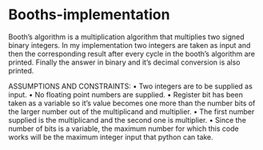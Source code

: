 # Booths-implementation

Booth’s algorithm is a multiplication algorithm that multiplies two signed binary integers. In my implementation two integers are taken as input and then the corresponding result after every cycle in the booth’s algorithm are printed. Finally the answer in binary and it’s decimal conversion is also printed.

ASSUMPTIONS AND CONSTRAINTS:
•	Two integers are to be supplied as input.
•	No floating point numbers are supplied.
•	Register bit has been taken as a variable so it’s value becomes one more than the number bits of the larger number out of the multiplicand and multiplier.
•	The first number supplied is the multiplicand and the second one is multiplier.
•	Since the number of bits is a variable, the maximum number for which this code works will be the maximum integer input that python can take.

